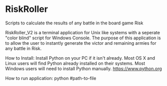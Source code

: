 # RiskRoller
Scripts to calculate the results of any battle in the board game Risk

RiskRoller_V2 is a terminal application for Unix like systems with a seperate "color blind" script for Windows Console.
The purpose of this application is to allow the user to instantly generate the victor and remaining armies for any battle in Risk. 

How to Install:
Install Python on your PC if it isn't already. Most OS X and Linux users will find Python already installed on their systems. Most Windows users will need to install Python manually.
<https://www.python.org>

How to run application:
python #path-to-file
